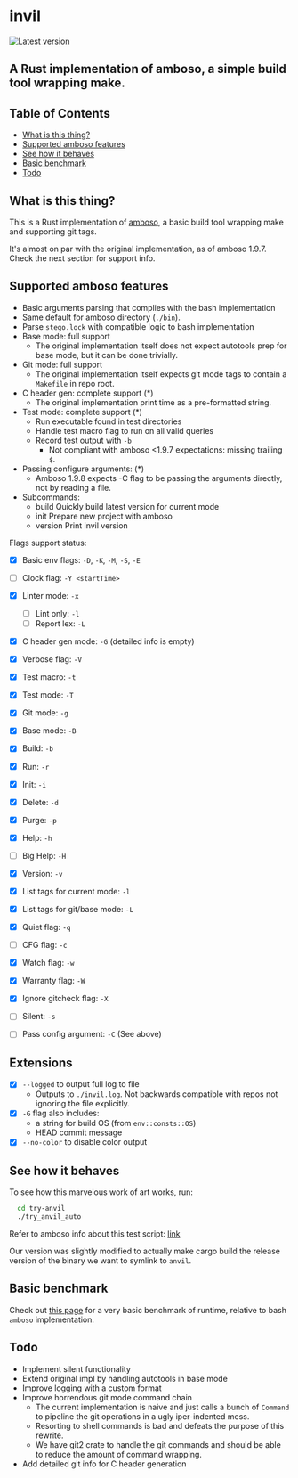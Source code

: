 # invil
[![Latest version](https://img.shields.io/crates/v/invil.svg)](https://crates.io/crates/invil)

## A Rust implementation of amboso, a simple build tool wrapping make.

## Table of Contents

+ [What is this thing?](#witt)
+ [Supported amboso features](#supported_amboso)
+ [See how it behaves](#try_anvil)
+ [Basic benchmark](#base_bench)
+ [Todo](#todo)

## What is this thing? <a name = "witt"></a>

  This is a Rust implementation of [amboso](https://github.com/jgabaut/amboso), a basic build tool wrapping make and supporting git tags.

  It's almost on par with the original implementation, as of amboso 1.9.7.
  Check the next section for support info.

## Supported amboso features <a name = "supported_amboso"></a>

  - Basic arguments parsing that complies with the bash implementation
  - Same default for amboso directory (`./bin`).
  - Parse `stego.lock` with compatible logic to bash implementation
  - Base mode: full support
    - The original implementation itself does not expect autotools prep for base mode, but it can be done trivially.
  - Git mode: full support
    - The original implementation itself expects git mode tags to contain a `Makefile` in repo root.
  - C header gen: complete support (\*)
    - The original implementation print time as a pre-formatted string.
  - Test mode: complete support (\*)
    - Run executable found in test directories
    - Handle test macro flag to run on all valid queries
    - Record test output with `-b`
      - Not compliant with amboso <1.9.7 expectations: missing trailing `$`.
  - Passing configure arguments: (\*)
    - Amboso 1.9.8 expects -C flag to be passing the arguments directly, not by reading a file.
  - Subcommands:
    - build    Quickly build latest version for current mode
    - init     Prepare new project with amboso
    - version  Print invil version

  Flags support status:

  - [x] Basic env flags:  `-D`, `-K`, `-M`, `-S`, `-E`
  - [ ] Clock flag: `-Y <startTime>`
  - [x] Linter mode: `-x`
    - [ ] Lint only: `-l`
    - [ ] Report lex: `-L`
  - [x] C header gen mode: `-G` (detailed info is empty)
  - [x] Verbose flag: `-V`
  - [x] Test macro: `-t`
  - [x] Test mode: `-T`
  - [x] Git mode: `-g`
  - [x] Base mode: `-B`
  - [x] Build: `-b`
  - [x] Run: `-r`
  - [x] Init: `-i`
  - [x] Delete: `-d`
  - [x] Purge: `-p`
  - [x] Help: `-h`
  - [ ] Big Help: `-H`
  - [x] Version: `-v`
  - [x] List tags for current mode: `-l`
  - [x] List tags for git/base mode: `-L`
  - [x] Quiet flag: `-q`
  - [ ] CFG flag: `-c`
  - [x] Watch flag: `-w`
  - [x] Warranty flag: `-W`
  - [x] Ignore gitcheck flag: `-X`
  - [ ] Silent: `-s`
  - [ ] Pass config argument: `-C` (See above)


## Extensions

  - [x] `--logged` to output full log to file
    - Outputs to `./invil.log`. Not backwards compatible with repos not ignoring the file explicitly.
  - [x] `-G` flag also includes:
    - a string for build OS (from `env::consts::OS`)
    - HEAD commit message
  - [x] `--no-color` to disable color output

## See how it behaves <a name = "try_anvil"></a>

To see how this marvelous work of art works, run:

```sh
  cd try-anvil
  ./try_anvil_auto
```
Refer to amboso info about this test script: [link](https://github.com/jgabaut/amboso#tryanvil)

Our version was slightly modified to actually make cargo build the release version of the binary we want to symlink to `anvil`.

## Basic benchmark <a name = "base_bench"></a>

Check out [this page](https://github.com/jgabaut/invil/blob/master/bench/gitmode-0.0.9-bench.md) for a very basic benchmark of runtime, relative to bash `amboso` implementation.

## Todo <a name = "todo"></a>

  - Implement silent functionality
  - Extend original impl by handling autotools in base mode
  - Improve logging with a custom format
  - Improve horrendous git mode command chain
    - The current implementation is naive and just calls a bunch of `Command` to pipeline the git operations in a ugly iper-indented mess.
    - Resorting to shell commands is bad and defeats the purpose of this rewrite.
    - We have git2 crate to handle the git commands and should be able to reduce the amount of command wrapping.
  - Add detailed git info for C header generation
